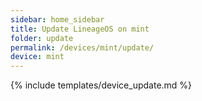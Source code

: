 ```yaml
---
sidebar: home_sidebar
title: Update LineageOS on mint
folder: update
permalink: /devices/mint/update/
device: mint
---
```

{% include templates/device_update.md %}
